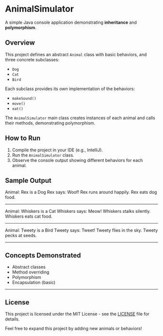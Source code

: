 # AnimalSimulator

A simple Java console application demonstrating **inheritance** and **polymorphism**.

## Overview

This project defines an abstract `Animal` class with basic behaviors, and three concrete subclasses:

- `Dog`
- `Cat`
- `Bird`

Each subclass provides its own implementation of the behaviors:
- `makeSound()`
- `move()`
- `eat()`

The `AnimalSimulator` main class creates instances of each animal and calls their methods, demonstrating polymorphism.

## How to Run

1. Compile the project in your IDE (e.g., IntelliJ).
2. Run the `AnimalSimulator` class.
3. Observe the console output showing different behaviors for each animal.

## Sample Output

Animal: Rex is a Dog
Rex says: Woof!
Rex runs around happily.
Rex eats dog food.

---

Animal: Whiskers is a Cat
Whiskers says: Meow!
Whiskers stalks silently.
Whiskers eats cat food.

---

Animal: Tweety is a Bird
Tweety says: Tweet!
Tweety flies in the sky.
Tweety pecks at seeds.

---

## Concepts Demonstrated

- Abstract classes
- Method overriding
- Polymorphism
- Encapsulation (basic)

---

## License

This project is licensed under the MIT License - see the [LICENSE](LICENSE) file for details.

Feel free to expand this project by adding new animals or behaviors!
